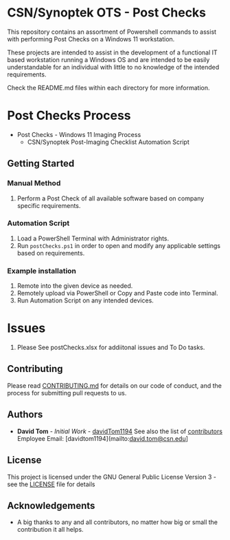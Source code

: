 # CSN/Synoptek OTS - Post Checks
This repository contains an assortment of Powershell commands to assist with performing Post Checks on a Windows 11 workstation.

These projects are intended to assist in the development of a functional IT based workstation running a Windows OS
and are intended to be easily understandable for an individual with little to no knowledge of the intended requirements.

Check the README.md files within each directory for more information.

# Post Checks Process
  - Post Checks - Windows 11 Imaging Process
      - CSN/Synoptek Post-Imaging Checklist Automation Script

## Getting Started

### Manual Method
1. Perform a Post Check of all available software based on company specific requirements.

### Automation Script
1. Load a PowerShell Terminal with Administrator rights.
2. Run `postChecks.ps1` in order to open and modify any applicable settings based on requirements.

### Example installation
1. Remote into the given device as needed.
2. Remotely upload via PowerShell or Copy and Paste code into Terminal.
3. Run Automation Script on any intended devices.

# Issues
1. Please See postChecks.xlsx for addiitonal issues and To Do tasks.

## Contributing

Please read [CONTRIBUTING.md](https://github.com/davidTom1194/davidTom1194/blob/main/CONTRIBUTING.md) for details on our
code of conduct, and the process for submitting pull requests to us.

## Authors

* **David Tom** - *Initial Work* - [davidTom1194](https://github.com/davidTom1194)
See also the list of [contributors](https://github.com/davidTom1194/davidTom1194/blob/main/contributors)
Employee Email: [davidtom1194](mailto:david.tom@csn.edu]

## License

This project is licensed under the GNU General Public License Version 3 - see the [LICENSE](https://github.com/davidTom1194/davidTom1194/blob/main/LICENSE) file for details

## Acknowledgements

* A big thanks to any and all contributors, no matter how big or small the contribution it all helps.

